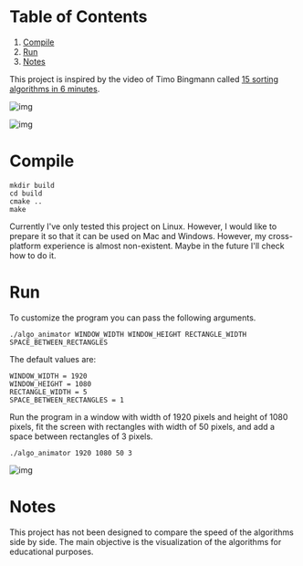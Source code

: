 
# Table of Contents

1.  [Compile](#org5155f5d)
2.  [Run](#org4284749)
3.  [Notes](#orgfd96d06)

This project is inspired by the video of Timo Bingmann called [15 sorting algorithms in 6 minutes](https://www.youtube.com/watch?v=kPRA0W1kECg).

![img](https://denniscm.com/static/algo-animator-1.png)

![img](https://denniscm.com/static/algo-animator-2.png)


<a id="org5155f5d"></a>

# Compile

    mkdir build
    cd build
    cmake ..
    make

Currently I've only tested this project on Linux. However, I would like to prepare it so that it can be used on Mac and Windows. However, my cross-platform experience is almost non-existent. Maybe in the future I'll check how to do it.


<a id="org4284749"></a>

# Run

To customize the program you can pass the following arguments.

    ./algo_animator WINDOW_WIDTH WINDOW_HEIGHT RECTANGLE_WIDTH SPACE_BETWEEN_RECTANGLES

The default values are:

    WINDOW_WIDTH = 1920
    WINDOW_HEIGHT = 1080
    RECTANGLE_WIDTH = 5
    SPACE_BETWEEN_RECTANGLES = 1

Run the program in a window with width of 1920 pixels and height of 1080 pixels, fit the screen with rectangles with width of 50 pixels, and add a space between rectangles of 3 pixels.

    ./algo_animator 1920 1080 50 3

![img](https://denniscm.com/static/algo-animator-3.png)


<a id="orgfd96d06"></a>

# Notes

This project has not been designed to compare the speed of the algorithms side by side. The main objective is the visualization of the algorithms for educational purposes.


